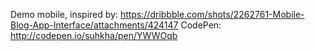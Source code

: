 Demo mobile, inspired by: https://dribbble.com/shots/2262761-Mobile-Blog-App-Interface/attachments/424147 
CodePen: http://codepen.io/suhkha/pen/YWWOqb
